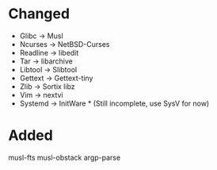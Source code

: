 # Changed
- Glibc -> Musl
- Ncurses -> NetBSD-Curses
- Readline -> libedit
- Tar -> libarchive
- Libtool -> Slibtool
- Gettext -> Gettext-tiny
- Zlib -> Sortix libz
- Vim -> nextvi
- Systemd -> InitWare * (Still incomplete, use SysV for now)
# Added
musl-fts
musl-obstack
argp-parse
